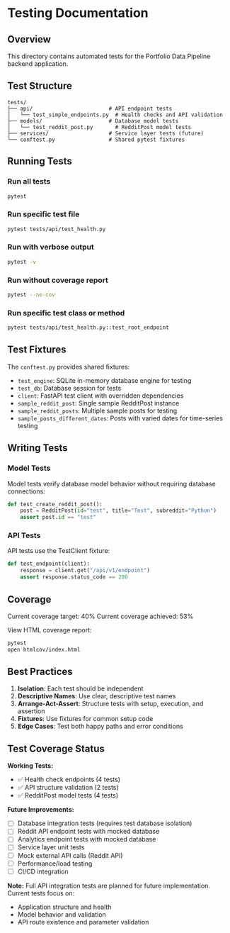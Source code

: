 # Testing Documentation

## Overview

This directory contains automated tests for the Portfolio Data Pipeline backend application.

## Test Structure

```
tests/
├── api/                        # API endpoint tests
│   └── test_simple_endpoints.py  # Health checks and API validation
├── models/                     # Database model tests
│   └── test_reddit_post.py       # RedditPost model tests
├── services/                   # Service layer tests (future)
└── conftest.py                 # Shared pytest fixtures
```

## Running Tests

### Run all tests
```bash
pytest
```

### Run specific test file
```bash
pytest tests/api/test_health.py
```

### Run with verbose output
```bash
pytest -v
```

### Run without coverage report
```bash
pytest --no-cov
```

### Run specific test class or method
```bash
pytest tests/api/test_health.py::test_root_endpoint
```

## Test Fixtures

The `conftest.py` provides shared fixtures:

- `test_engine`: SQLite in-memory database engine for testing
- `test_db`: Database session for tests
- `client`: FastAPI test client with overridden dependencies
- `sample_reddit_post`: Single sample RedditPost instance
- `sample_reddit_posts`: Multiple sample posts for testing
- `sample_posts_different_dates`: Posts with varied dates for time-series testing

## Writing Tests

### Model Tests
Model tests verify database model behavior without requiring database connections:

```python
def test_create_reddit_post():
    post = RedditPost(id="test", title="Test", subreddit="Python")
    assert post.id == "test"
```

### API Tests
API tests use the TestClient fixture:

```python
def test_endpoint(client):
    response = client.get("/api/v1/endpoint")
    assert response.status_code == 200
```

## Coverage

Current coverage target: 40%
Current coverage achieved: 53%

View HTML coverage report:
```bash
pytest
open htmlcov/index.html
```

## Best Practices

1. **Isolation**: Each test should be independent
2. **Descriptive Names**: Use clear, descriptive test names
3. **Arrange-Act-Assert**: Structure tests with setup, execution, and assertion
4. **Fixtures**: Use fixtures for common setup code
5. **Edge Cases**: Test both happy paths and error conditions

## Test Coverage Status

**Working Tests:**
- ✅ Health check endpoints (4 tests)
- ✅ API structure validation (2 tests)
- ✅ RedditPost model tests (4 tests)

**Future Improvements:**
- [ ] Database integration tests (requires test database isolation)
- [ ] Reddit API endpoint tests with mocked database
- [ ] Analytics endpoint tests with mocked database
- [ ] Service layer unit tests
- [ ] Mock external API calls (Reddit API)
- [ ] Performance/load testing
- [ ] CI/CD integration

**Note:** Full API integration tests are planned for future implementation. Current tests focus on:
- Application structure and health
- Model behavior and validation
- API route existence and parameter validation
